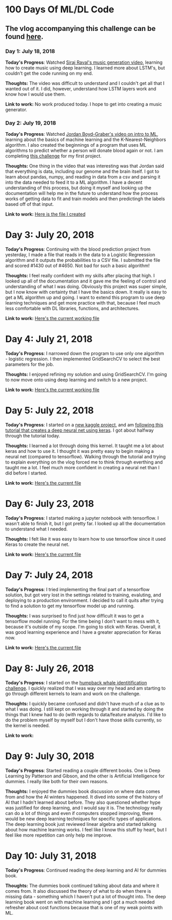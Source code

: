 # 100 Days Of ML/DL Code

## The vlog accompanying this challenge can be found [here](https://www.youtube.com/watch?v=C-XdamS0-zw&list=PLnXc6tX6p6dbBVtb-B_OgAodhQoBBOWrx&index=1).

### Day 1: July 18, 2018

**Today's Progress**: Watched [Siraj Raval's music generation video](https://www.youtube.com/watch?v=4DMm5Lhey1U&t=307s), learning how to create music using deep learning. I learned more about LSTM's, but couldn't get the code running on my end.

**Thoughts:** The video was difficult to understand and I couldn't get all that I wanted out of it. I did, however, understand how LSTM layers work and know how I would use them.

**Link to work:** No work produced today. I hope to get into creating a music generator.

### Day 2: July 19, 2018

**Today's Progress**: Watched [Jordan Boyd-Graber's video on intro to ML](https://www.youtube.com/watch?v=7DjSOLW-ozc&list=PLegWUnz91WfsELyRcZ7d1GwAVifDaZmgo&index=1), learning about the basics of machine learning and the K-Nearest-Neighbors algorithm.
I also created the beginnings of a program that uses ML algorithms to predict whether a person will donate blood again or not. I am completing [this challenge](https://www.drivendata.org/competitions/2/warm-up-predict-blood-donations/page/5/) for my first project.

**Thoughts:** One thing in the video that was interesting was that Jordan said that everything is data, including our genome and the brain itself.
I got to learn about pandas, numpy, and reading in data from a csv and parsing it into the data needed to feed it to a ML algorithm. I have a decent understanding
of this process, but doing it myself and looking up the documentation will help me in the future to understand how the process works of getting data to fit and train models and then
predictingh the labels based off of that input.

**Link to work:** [Here is the file I created](https://github.com/MrJustPeachy/ML100/blob/master/Blood%20Estimator/main.py)

# Day 3: July 20, 2018

**Today's Progress**: Continuing with the blood prediction project from yesterday, I made a file that reads in the data to a Logistic Regreession algorithm and it outputs the probabilities to a CSV file. I submitted the file and scored #1430 out of #4650. Not bad for such a basic algorithm!

**Thoughts:** I feel really confident with my skills after placing that high. I looked up all of the documentation and it gave me the feeling of control and understanding of what I was doing. Obviously this project was super simple, but I now know with certainty that I have the basics down. It really is easy to get a ML algorithm up and going. I want to extend this program to use deep learning techniques and get more practice with that, because I feel much less comfortable with DL libraries, functions, and architectures.

**Link to work:** [Here's the current working file](https://github.com/MrJustPeachy/ML100/blob/master/Blood%20Estimator/main_clunky.py)

# Day 4: July 21, 2018

**Today's Progress**: I narrowed down the program to use only one algorithm - logistic regression. I then implemented GridSearchCV to select the best parameters for the job.

**Thoughts:** I enjoyed refining my solution and using GridSearchCV. I'm going to now move onto using deep learning and switch to a new project.

**Link to work:** [Here's the current working file](https://github.com/MrJustPeachy/ML100/blob/master/Blood%20Estimator/main_clunky.py)

# Day 5: July 22, 2018

**Today's Progress**: I started on a [new kaggle project](https://www.kaggle.com/c/digit-recognizer), and am [following this tutorial that creates a deep neural net using keras](https://www.kaggle.com/poonaml/deep-neural-network-keras-way). I got about halfway through the tutorial today.

**Thoughts:** I learned a lot through doing this kernel. It taught me a lot about keras and how to use it. I thought it was pretty easy to begin making a neural net (compared to tensorflow). Walking through the tutorial and trying to explain everything on the vlog forced me to think through everthing and taught me a lot. I feel much more confident in creating a neural net than I did before I started.

**Link to work:** [Here's the current file](https://github.com/MrJustPeachy/ML100/blob/master/Digit%20Recognizer/Deep%20Learning%20with%20Keras.ipynb)

# Day 6: July 23, 2018

**Today's Progress**: I started making a jupyter notebook with tensorflow. I wasn't able to finish it, but I got pretty far. I looked up all the documentation to understand what I needed.

**Thoughts:** I felt like it was easy to learn how to use tensorflow since it used Keras to create the neural net.

**Link to work:** [Here's the current file](https://github.com/MrJustPeachy/100-days-of-ML-DL-code/blob/master/Digit%20Recognizer/Deep%20Learning%20with%20Tensorflow.ipynb)

# Day 7: July 24, 2018

**Today's Progress**: I tried implementing the final part of a tensorflow solution, but got very lost in the settings related to training, evaluting, and deploying to a production environment. I decided to call it quits after trying to find a solution to get my tensorflow model up and running.

**Thoughts:** I was surprised to find just how difficult it was to get a tensorflow model running. For the time being I don't want to mess with it, because it's outside of my scope. I'm going to stick with Keras. Overall, it was good learning experience and I have a greater appreciation for Keras now.

**Link to work:** [Here's the current file](https://github.com/MrJustPeachy/100-days-of-ML-DL-code/blob/master/Digit%20Recognizer/Deep%20Learning%20with%20Tensorflow.ipynb)

# Day 8: July 26, 2018

**Today's Progress**: I started on the [humpback whale identitification challenge](https://www.kaggle.com/c/whale-categorization-playground). I quickly realized that I was way over my head and am starting to go through different kernels to learn and work on the challenge. 

**Thoughts:** I quickly became confused and didn't have much of a clue as to what I was doing. I still kept on working through it and started by doing the things that I knew had to do (with regards to data/feature analysis. I'd like to do the problem myself by myself but I don't have those skills currently, so the kernel is needed. 

**Link to work:** 

# Day 9: July 30, 2018

**Today's Progress**: Started reading a couple different books. One is Deep Learning by Patterson and Gibson, and the other is Artificial Intelligence for dummies. I really like both for their own reasons.

**Thoughts:** I enjoyed the dummies book discussion on where data comes from and how the AI winters happened. It dived into some of the history of AI that I hadn't learned about before. They also questioned whether hype was justified for deep learning, and I would say it is. The technology really can do a lot of things and even if computers stopped improving, there would be new deep learning techniques for specific types of applications. The deep learning book just reviewed linear algebra and started talking about how machine learning works. I feel like I know this stuff by heart, but I feel like more repetition can only help me improve.

# Day 10: July 31, 2018

**Today's Progress**: Continued reading the deep learning and AI for dummies book.

**Thoughts:** The dummies book continued talking about data and where it comes from. It also discussed the theory of what to do when there is missing data - something which I haven't put a lot of thought into. The deep learning book went on with machine learning and I got a much needed refresher about cost functions because that is one of my weak points with ML.
